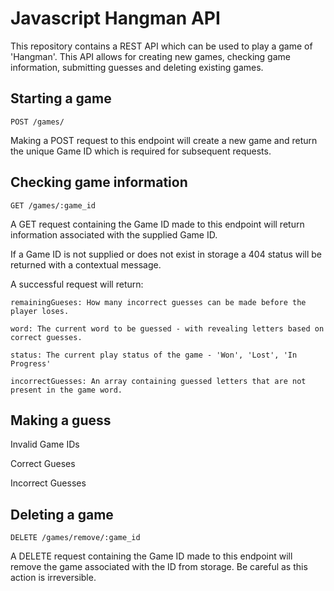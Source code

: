# Javascript Hangman API 

This repository contains a REST API which can be used to play a game of 'Hangman'. This API allows for creating new games, checking game information, submitting guesses and deleting existing games.

## Starting a game
```
POST /games/
```
Making a POST request to this endpoint will create a new game and return the unique Game ID which is required for subsequent requests.


## Checking game information
```
GET /games/:game_id
```
A GET request containing the Game ID made to this endpoint will return information associated with the supplied Game ID.

If a Game ID is not supplied or does not exist in storage a 404 status will be returned with a contextual message.

A successful request will return:
```
remainingGueses: How many incorrect guesses can be made before the player loses.

word: The current word to be guessed - with revealing letters based on correct guesses.

status: The current play status of the game - 'Won', 'Lost', 'In Progress'

incorrectGuesses: An array containing guessed letters that are not present in the game word.
```

## Making a guess

Invalid Game IDs




Correct Gueses

Incorrect Guesses

## Deleting a game
```
DELETE /games/remove/:game_id
```
A DELETE request containing the Game ID made to this endpoint will remove the game associated with the ID from storage. Be careful as this action is irreversible.
